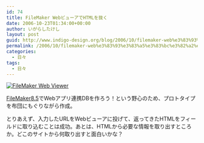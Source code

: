 ```yaml
---
id: 74
title: FileMaker WebビューアでHTMLを抜く
date: 2006-10-23T01:34:00+00:00
author: いがらしたけし
layout: post
guid: http://www.indigo-design.org/blog/2006/10/filemaker-web%e3%83%93%e3%83%a5%e3%83%bc%e3%82%a2%e3%81%a7html%e3%82%92%e6%8a%9c%e3%81%8f/
permalink: /2006/10/filemaker-web%e3%83%93%e3%83%a5%e3%83%bc%e3%82%a2%e3%81%a7html%e3%82%92%e6%8a%9c%e3%81%8f/
categories:
  - 日々
tags:
  - 日々
---
```

<a href="http://blog-imgs-29.fc2.com/a/r/m/armadillo75/webviewer.jpg" target="_blank"><img src="http://blog-imgs-29.fc2.com/a/r/m/armadillo75/webviewer.jpg" alt="FileMaker Web Viewer" border="0" /></a>
  
<a href="http://www.filemaker.co.jp/products/fmp/" target="_blank">FileMaker8.5</a>でWebアプリ連携DBを作ろう！という野心のため、プロトタイプを布団にもぐりながら作成。
  
とりあえず、入力したURLをWebビューアに投げて、返ってきたHTMLをフィールドに取り込むことは成功。あとは、HTMLから必要な情報を取り出すところか。どこのサイトから何取り出すと面白いかな？
